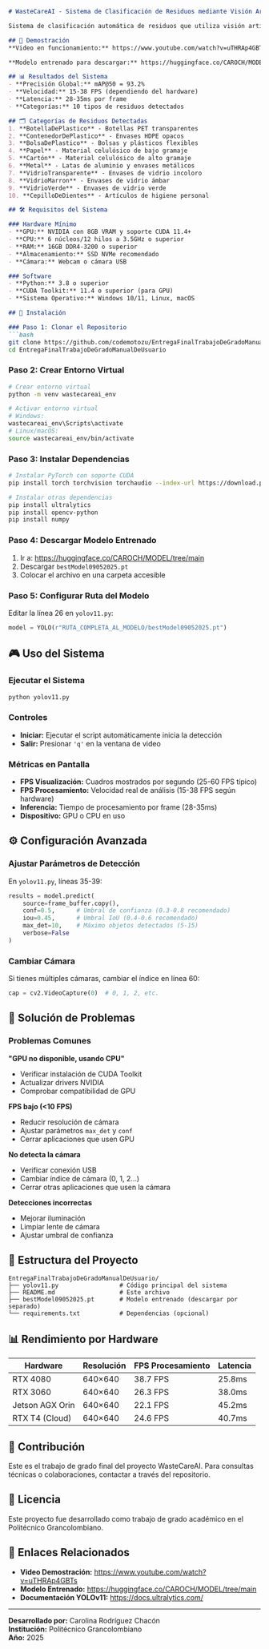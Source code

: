 ```markdown
# WasteCareAI - Sistema de Clasificación de Residuos mediante Visión Artificial

Sistema de clasificación automática de residuos que utiliza visión artificial y aprendizaje profundo basado en YOLOv11 con segmentación de instancias para identificar 10 categorías diferentes de materiales reciclables en tiempo real.

## 🎥 Demostración
**Video en funcionamiento:** https://www.youtube.com/watch?v=uTHRAp4GBTs

**Modelo entrenado para descargar:** https://huggingface.co/CAROCH/MODEL/tree/main

## 📊 Resultados del Sistema
- **Precisión Global:** mAP@50 = 93.2%
- **Velocidad:** 15-38 FPS (dependiendo del hardware)
- **Latencia:** 28-35ms por frame
- **Categorías:** 10 tipos de residuos detectados

## 🗂️ Categorías de Residuos Detectadas
1. **BotellaDePlastico** - Botellas PET transparentes
2. **ContenedorDePlastico** - Envases HDPE opacos
3. **BolsaDePlastico** - Bolsas y plásticos flexibles
4. **Papel** - Material celulósico de bajo gramaje
5. **Cartón** - Material celulósico de alto gramaje
6. **Metal** - Latas de aluminio y envases metálicos
7. **VidrioTransparente** - Envases de vidrio incoloro
8. **VidrioMarron** - Envases de vidrio ámbar
9. **VidrioVerde** - Envases de vidrio verde
10. **CepilloDeDientes** - Artículos de higiene personal

## 🛠️ Requisitos del Sistema

### Hardware Mínimo
- **GPU:** NVIDIA con 8GB VRAM y soporte CUDA 11.4+
- **CPU:** 6 núcleos/12 hilos a 3.5GHz o superior
- **RAM:** 16GB DDR4-3200 o superior
- **Almacenamiento:** SSD NVMe recomendado
- **Cámara:** Webcam o cámara USB

### Software
- **Python:** 3.8 o superior
- **CUDA Toolkit:** 11.4 o superior (para GPU)
- **Sistema Operativo:** Windows 10/11, Linux, macOS

## 🚀 Instalación

### Paso 1: Clonar el Repositorio
```bash
git clone https://github.com/codemotozu/EntregaFinalTrabajoDeGradoManualDeUsuario.git
cd EntregaFinalTrabajoDeGradoManualDeUsuario
```

### Paso 2: Crear Entorno Virtual
```bash
# Crear entorno virtual
python -m venv wastecareai_env

# Activar entorno virtual
# Windows:
wastecareai_env\Scripts\activate
# Linux/macOS:
source wastecareai_env/bin/activate
```

### Paso 3: Instalar Dependencias
```bash
# Instalar PyTorch con soporte CUDA
pip install torch torchvision torchaudio --index-url https://download.pytorch.org/whl/cu118

# Instalar otras dependencias
pip install ultralytics
pip install opencv-python
pip install numpy
```

### Paso 4: Descargar Modelo Entrenado
1. Ir a: https://huggingface.co/CAROCH/MODEL/tree/main
2. Descargar `bestModel09052025.pt`
3. Colocar el archivo en una carpeta accesible

### Paso 5: Configurar Ruta del Modelo
Editar la línea 26 en `yolov11.py`:
```python
model = YOLO(r"RUTA_COMPLETA_AL_MODELO/bestModel09052025.pt")
```

## 🎮 Uso del Sistema

### Ejecutar el Sistema
```bash
python yolov11.py
```

### Controles
- **Iniciar:** Ejecutar el script automáticamente inicia la detección
- **Salir:** Presionar `'q'` en la ventana de video

### Métricas en Pantalla
- **FPS Visualización:** Cuadros mostrados por segundo (25-60 FPS típico)
- **FPS Procesamiento:** Velocidad real de análisis (15-38 FPS según hardware)
- **Inferencia:** Tiempo de procesamiento por frame (28-35ms)
- **Dispositivo:** GPU o CPU en uso

## ⚙️ Configuración Avanzada

### Ajustar Parámetros de Detección
En `yolov11.py`, líneas 35-39:
```python
results = model.predict(
    source=frame_buffer.copy(),
    conf=0.5,      # Umbral de confianza (0.3-0.8 recomendado)
    iou=0.45,      # Umbral IoU (0.4-0.6 recomendado)
    max_det=10,    # Máximo objetos detectados (5-15)
    verbose=False
)
```

### Cambiar Cámara
Si tienes múltiples cámaras, cambiar el índice en línea 60:
```python
cap = cv2.VideoCapture(0)  # 0, 1, 2, etc.
```

## 🔧 Solución de Problemas

### Problemas Comunes

**"GPU no disponible, usando CPU"**
- Verificar instalación de CUDA Toolkit
- Actualizar drivers NVIDIA
- Comprobar compatibilidad de GPU

**FPS bajo (<10 FPS)**
- Reducir resolución de cámara
- Ajustar parámetros `max_det` y `conf`
- Cerrar aplicaciones que usen GPU

**No detecta la cámara**
- Verificar conexión USB
- Cambiar índice de cámara (0, 1, 2...)
- Cerrar otras aplicaciones que usen la cámara

**Detecciones incorrectas**
- Mejorar iluminación
- Limpiar lente de cámara
- Ajustar umbral de confianza

## 📁 Estructura del Proyecto
```
EntregaFinalTrabajoDeGradoManualDeUsuario/
├── yolov11.py                 # Código principal del sistema
├── README.md                  # Este archivo
├── bestModel09052025.pt       # Modelo entrenado (descargar por separado)
└── requirements.txt           # Dependencias (opcional)
```

## 📊 Rendimiento por Hardware
| Hardware | Resolución | FPS Procesamiento | Latencia |
|----------|------------|-------------------|----------|
| RTX 4080 | 640×640 | 38.7 FPS | 25.8ms |
| RTX 3060 | 640×640 | 26.3 FPS | 38.0ms |
| Jetson AGX Orin | 640×640 | 22.1 FPS | 45.2ms |
| RTX T4 (Cloud) | 640×640 | 24.6 FPS | 40.7ms |

## 🤝 Contribución
Este es el trabajo de grado final del proyecto WasteCareAI. Para consultas técnicas o colaboraciones, contactar a través del repositorio.

## 📄 Licencia
Este proyecto fue desarrollado como trabajo de grado académico en el Politécnico Grancolombiano.

## 🔗 Enlaces Relacionados
- **Video Demostración:** https://www.youtube.com/watch?v=uTHRAp4GBTs
- **Modelo Entrenado:** https://huggingface.co/CAROCH/MODEL/tree/main
- **Documentación YOLOv11:** https://docs.ultralytics.com/

---
**Desarrollado por:** Carolina Rodríguez Chacón  
**Institución:** Politécnico Grancolombiano  
**Año:** 2025
```
